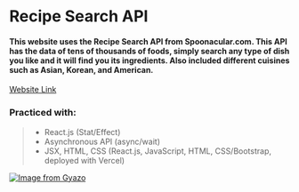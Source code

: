 # Recipe Search API

#### This website uses the Recipe Search API from Spoonacular.com. This API has the data of tens of thousands of foods, simply search any type of dish you like and it will find you its ingredients. Also included different cuisines such as Asian, Korean, and American. 
[Website Link](recipefinder-seven.vercel.app/)

### Practiced with: 
> - React.js (Stat/Effect)
> - Asynchronous API (async/wait)
> - JSX, HTML, CSS
(React.js, JavaScript, HTML, CSS/Bootstrap, deployed with Vercel)

[![Image from Gyazo](https://i.gyazo.com/82d7e9ad694fc5cd9ef3351dfa1ca196.gif)](https://gyazo.com/82d7e9ad694fc5cd9ef3351dfa1ca196)
